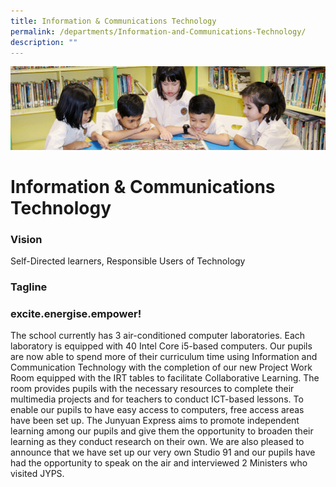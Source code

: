 ```yaml
---
title: Information & Communications Technology
permalink: /departments/Information-and-Communications-Technology/
description: ""
---
```

![](/images/banner.gif)

Information & Communications Technology
=======================================

### Vision

  

Self-Directed learners, Responsible Users of Technology

  

### Tagline

  

### **excite.energise.empower!**

  

The school currently has 3 air-conditioned computer laboratories. Each laboratory is equipped with 40 Intel Core i5-based computers. Our pupils are now able to spend more of their curriculum time using Information and Communication Technology with the completion of our new Project Work Room equipped with the IRT tables to facilitate Collaborative Learning. The room provides pupils with the necessary resources to complete their multimedia projects and for teachers to conduct ICT-based lessons. To enable our pupils to have easy access to computers, free access areas have been set up. The Junyuan Express aims to promote independent learning among our pupils and give them the opportunity to broaden their learning as they conduct research on their own. We are also pleased to announce that we have set up our very own Studio 91 and our pupils have had the opportunity to speak on the air and interviewed 2 Ministers who visited JYPS.